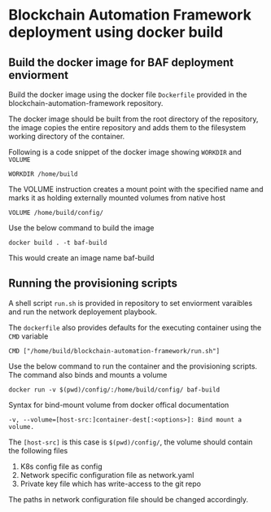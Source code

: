 # Blockchain Automation Framework deployment using docker build

## Build the docker image for BAF deployment enviorment

Build the docker image using the docker file  `Dockerfile` provided in the blockchain-automation-framework repository.

The docker image should be built from the root directory of the repository, the image copies the entire repository and adds them to the filesystem working directory of the container.

Following is a code snippet of the docker image showing `WORKDIR` and `VOLUME`

``` shell
WORKDIR /home/build
```
The VOLUME instruction creates a mount point with the specified name and marks it as holding externally mounted volumes from native host

``` shell
VOLUME /home/build/config/
```

Use the below command to build the image
```
docker build . -t baf-build
```

This would create an image name baf-build



## Running the provisioning scripts

A shell script `run.sh` is provided in repository to set enviorment varaibles and run the network deployement playbook.

The `dockerfile` also provides defaults for the executing container using the `CMD` variable

``` shell
CMD ["/home/build/blockchain-automation-framework/run.sh"]
```
Use the below command to run the container and the provisioning scripts. The command also binds and mounts a volume 

```shell
docker run -v $(pwd)/config/:/home/build/config/ baf-build
```
Syntax for bind-mount volume from docker offical documentation 

``` shell
-v, --volume=[host-src:]container-dest[:<options>]: Bind mount a volume.
```
The `[host-src]` is this case is `$(pwd)/config/`, the volume should contain the following files  

1) K8s config file as config  
2) Network specific configuration file as network.yaml  
3) Private key file which has write-access to the git repo  

The paths in network configuration file should be changed accordingly.

